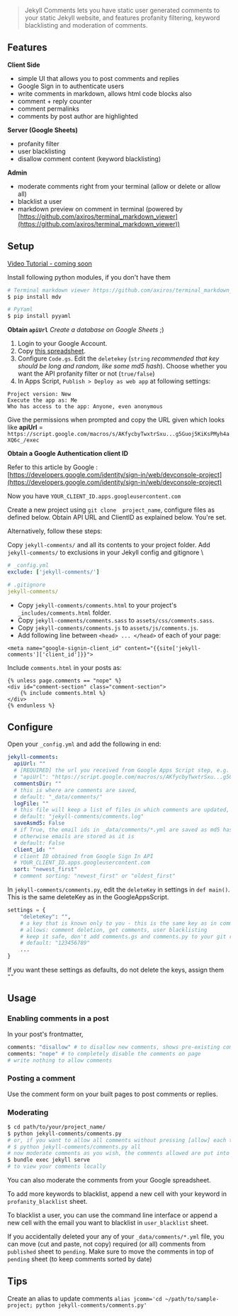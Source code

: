 > Jekyll Comments lets you have static user generated comments to your static Jekyll website, and features profanity filtering, keyword blacklisting and moderation of comments.

## Features


**Client Side**

* simple UI that allows you to post comments and replies
* Google Sign in to authenticate users
* write comments in markdown, allows html code blocks also
* comment + reply counter
* comment permalinks
* comments by post author are highlighted

**Server (Google Sheets)**

* profanity filter
* user blacklisting
* disallow comment content (keyword blacklisting)

**Admin**

* moderate comments right from your terminal (allow or delete or allow all)
* blacklist a user
* markdown preview on comment in terminal (powered by [https://github.com/axiros/terminal_markdown_viewer](https://github.com/axiros/terminal_markdown_viewer))

## Setup

[Video Tutorial - coming soon](#) 

Install following python modules, if you don't have them

``` bash
# Terminal markdown viewer https://github.com/axiros/terminal_markdown_viewer
$ pip install mdv

# PyYaml
$ pip install pyyaml
```

**Obtain `apiUrl`** *Create a database on Google Sheets* ;)

1. Login to your Google Account.
2. Copy [this spreadsheet](https://docs.google.com/spreadsheets/d/1naZA_ytl7CBW8ytE5MPWIEi3L8hzJhH0y1EbnyZ1Dag/copy).
3. Configure `Code.gs`. Edit the `deletekey` (`string` *recommended that key should be long and random, like some md5 hash*). Choose whether you want the API profanity filter or not (`true/false`)
4. In Apps Script, `Publish > Deploy as web app` at following settings:

```
Project version: New
Execute the app as: Me
Who has access to the app: Anyone, even anonymous
```

Give the permissions when prompted and copy the URL given which looks like **apiUrl** = `https://script.google.com/macros/s/AKfycbyTwxtrSxu...g5Guoj5KiKsPMyh4aXQ6c_/exec`


**Obtain a Google Authentication client ID**

Refer to this article by Google : [https://developers.google.com/identity/sign-in/web/devconsole-project](https://developers.google.com/identity/sign-in/web/devconsole-project)

Now you have `YOUR_CLIENT_ID.apps.googleusercontent.com`

Create a new project using `git clone  project_name`, configure files as defined below. Obtain API URL and ClientID as explained below. You're set.

Alternatively, follow these steps:

Copy `jekyll-comments/` and all its contents to your project folder. Add `jekyll-comments/` to exclusions in your Jekyll config and gitignore \

``` yml
# _config.yml
exclude: ['jekyll-comments/']

# .gitignore
jekyll-comments/
```

* Copy `jekyll-comments/comments.html` to your project's `_includes/comments.html` folder.
* Copy `jekyll-comments/comments.sass` to `assets/css/comments.sass`.
* Copy `jekyll-comments/comments.js` to `assets/js/comments.js`.
* Add following line between `<head> ... </head>` of each of your page: 

``` liquid
<meta name="google-signin-client_id" content="{{site['jekyll-comments']['client_id']}}">
```

Include `comments.html` in your posts as:

``` liquid
{% unless page.comments == "nope" %}
<div id="comment-section" class="comment-section">
	{% include comments.html %}
</div>
{% endunless %}
```

## Configure

Open your `_config.yml` and add the following in end:

``` yml
jekyll-comments:
  apiUrl: ""
  # [REQUIRED] the url you received from Google Apps Script step, e.g.
  # "apiUrl": "https://script.google.com/macros/s/AKfycbyTwxtrSxu...g5Guoj5KiKsPMyh4aXQ6c_/exec"
  commentsDir: ""
  # this is where are comments are saved, 
  # default: "_data/comments/"
  logFile: ""
  # this file will keep a list of files in which comments are updated, useful in partial builds. 
  # default: "jekyll-comments/comments.log"
  saveAsmd5: False
  # if True, the email ids in _data/comments/*.yml are saved as md5 hashes, useful if you make your _data/comments/*.yml public
  # otherwise emails are stored as it is
  # default: False
  client_id: ""
  # client ID obtained from Google Sign In API
  # YOUR_CLIENT_ID.apps.googleusercontent.com
  sort: "newest_first"
  # comment sorting: "newest_first" or "oldest_first"
```


In `jekyll-comments/comments.py`, edit the `deleteKey` in settings in `def main()`. This is the same deleteKey as in the GoogleAppsScript.

``` python
settings = {
	"deleteKey": "",
	# a key that is known only to you - this is the same key as in comments.gs file
	# allows: comment deletion, get comments, user blacklisting
	# keep it safe, don't add comments.gs and comments.py to your git repo
	# default: "123456789"
	...
}
```

If you want these settings as defaults, do not delete the keys, assign them `""`

## Usage

### Enabling comments in a post

In your post's frontmatter,

``` python
comments: "disallow" # to disallow new comments, shows pre-existing comments
comments: "nope" # to completely disable the comments on page
# write nothing to allow comments
```

### Posting a comment

Use the comment form on your built pages to post comments or replies.

### Moderating

``` bash
$ cd path/to/your/project_name/
$ python jekyll-comments/comments.py
# or, if you want to allow all comments without pressing [allow] each time
# $ python jekyll-comments/comments.py all
# now moderate comments as you wish, the comments allowed are put into respective _data/comments/*.yml files
$ bundle exec jekyll serve
# to view your comments locally
```

You can also moderate the comments from your Google spreadsheet.

To add more keywords to blacklist, append a new cell with your keyword in `profanity_blacklist` sheet.

To blacklist a user, you can use the command line interface or append a new cell with the email you want to blacklist in `user_blacklist` sheet.

If you accidentally deleted your any of your `_data/comments/*.yml` file, you can move (cut and paste, not copy) required (or all) comments from `published` sheet to `pending`. Make sure to move the comments in top of `pending` sheet (to keep comments sorted by date)

## Tips

Create an alias to update comments
`alias jcomm='cd ~/path/to/sample-project; python jekyll-comments/comments.py'`
